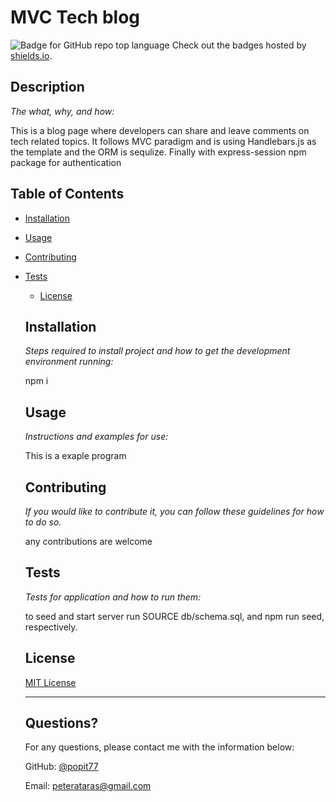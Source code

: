 # MVC  Tech blog
  ![Badge for GitHub repo top language](https://img.shields.io/badge/MITLicense-ReadMe-blue)
  Check out the badges hosted by [shields.io](https://shields.io/).
  
  
  ## Description 
  
  *The what, why, and how:* 
  
  This is a blog page where developers can share and leave comments on tech related topics. It follows MVC paradigm and is using Handlebars.js as the template and the ORM is sequlize. Finally with express-session npm package for authentication
  ## Table of Contents
* [Installation](#installation)
* [Usage](#usage)
* [Contributing](#contributing)
* [Tests](#tests)
  * [License](#license)
  
  ## Installation
  
  *Steps required to install project and how to get the development environment running:*
  
  npm i
  
  ## Usage 
  
  *Instructions and examples for use:*
  
  This is a exaple program
  
  ## Contributing
  
  *If you would like to contribute it, you can follow these guidelines for how to do so.*
  
  any contributions are welcome
  
  ## Tests
  
  *Tests for application and how to run them:*
  
  to seed and start server run SOURCE db/schema.sql, and npm run seed, respectively.
  
  ## License

  [MIT License](https://opensource.org/licenses/MIT/)
  
  ---
  
  ## Questions?
  
  For any questions, please contact me with the information below:
 
  GitHub: [@popit77](peterataras@gmail.com)
  
  Email: peterataras@gmail.com
  
